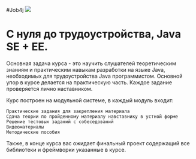 #Job4j
<a href="http://job4j.ru"> <img src="http://job4j.ru/img/logomini.png"></a>
<h1>С нуля до трудоустройства, Java SE + EE.</h1>
Основная задача курса - это научить слушателей теоретическим знаниям и практическим навыкам разработки на языке Java, необходимых для трудоустройства Java программистом.
Основной упор в курсе делается на практическую часть. Каждое задание проверяется лично наставником.

Курс построен на модульной системе, в каждый модуль входит:

    Практические задания для закрепления материала
    Сдача теории по пройденному материалу навставнику в устной форме
    Решение тестовых заданий с собеседований
    Видеоматериалы
    Методические пособия

Также, в конце курса вас ожидает финальный проект содержащий все библиотеки и фреймворки указанные в курсе.
